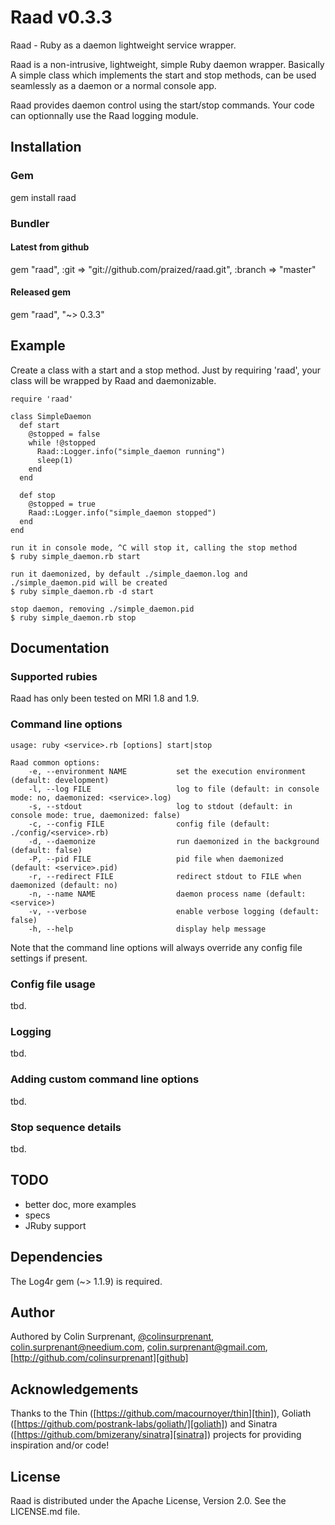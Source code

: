 # Raad v0.3.3

Raad - Ruby as a daemon lightweight service wrapper.

Raad is a non-intrusive, lightweight, simple Ruby daemon wrapper. Basically A simple class which implements
the start and stop methods, can be used seamlessly as a daemon or a normal console app.

Raad provides daemon control using the start/stop commands. Your code can optionnally use the Raad
logging module. 

## Installation

### Gem
gem install raad

### Bundler
#### Latest from github
gem "raad", :git => "git://github.com/praized/raad.git", :branch => "master"

#### Released gem
gem "raad", "~> 0.3.3"

## Example
Create a class with a start and a stop method. Just by requiring 'raad', your class will be 
wrapped by Raad and daemonizable.

    require 'raad'

    class SimpleDaemon
      def start
        @stopped = false
        while !@stopped
          Raad::Logger.info("simple_daemon running")
          sleep(1)
        end
      end

      def stop
        @stopped = true
        Raad::Logger.info("simple_daemon stopped")
      end
    end

    run it in console mode, ^C will stop it, calling the stop method
    $ ruby simple_daemon.rb start

    run it daemonized, by default ./simple_daemon.log and ./simple_daemon.pid will be created
    $ ruby simple_daemon.rb -d start

    stop daemon, removing ./simple_daemon.pid
    $ ruby simple_daemon.rb stop 

## Documentation

### Supported rubies
Raad has only been tested on MRI 1.8 and 1.9. 

### Command line options
    usage: ruby <service>.rb [options] start|stop

    Raad common options:
        -e, --environment NAME           set the execution environment (default: development)
        -l, --log FILE                   log to file (default: in console mode: no, daemonized: <service>.log)
        -s, --stdout                     log to stdout (default: in console mode: true, daemonized: false)
        -c, --config FILE                config file (default: ./config/<service>.rb)
        -d, --daemonize                  run daemonized in the background (default: false)
        -P, --pid FILE                   pid file when daemonized (default: <service>.pid)
        -r, --redirect FILE              redirect stdout to FILE when daemonized (default: no)
        -n, --name NAME                  daemon process name (default: <service>)
        -v, --verbose                    enable verbose logging (default: false)
        -h, --help                       display help message

Note that the command line options will always override any config file settings if present.
### Config file usage
tbd.

### Logging
tbd.

### Adding custom command line options
tbd.

### Stop sequence details
tbd.

## TODO
- better doc, more examples
- specs
- JRuby support

## Dependencies
The Log4r gem (~> 1.1.9) is required.

## Author
Authored by Colin Surprenant, [@colinsurprenant][twitter], [colin.surprenant@needium.com][needium], [colin.surprenant@gmail.com][gmail], [http://github.com/colinsurprenant][github]

## Acknowledgements
Thanks to the Thin ([https://github.com/macournoyer/thin][thin]), Goliath ([https://github.com/postrank-labs/goliath/][goliath]) 
and Sinatra ([https://github.com/bmizerany/sinatra][sinatra]) projects for providing inspiration and/or code!

## License
Raad is distributed under the Apache License, Version 2.0. See the LICENSE.md file.

[needium]: colin.surprenant@needium.com
[gmail]: colin.surprenant@gmail.com
[twitter]: http://twitter.com/colinsurprenant
[github]: http://github.com/colinsurprenant
[thin]: https://github.com/macournoyer/thin
[goliath]: https://github.com/postrank-labs/goliath/
[sinatra]: https://github.com/bmizerany/sinatra
